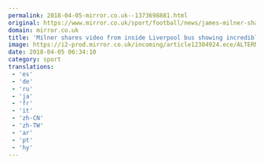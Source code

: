 ```yaml
---
permalink: 2018-04-05-mirror.co.uk--1373698881.html
original: https://www.mirror.co.uk/sport/football/news/james-milner-shares-video-inside-12306371
domain: mirror.co.uk
title: 'Milner shares video from inside Liverpool bus showing incredible Anfield welcome'
image: https://i2-prod.mirror.co.uk/incoming/article12304924.ece/ALTERNATES/s1200/Champions-League-Quarter-Final-First-Leg-Liverpool-vs-Manchester-City.jpg
date: 2018-04-05 06:34:10
category: sport
translations: 
 - 'es'
 - 'de'
 - 'ru'
 - 'ja'
 - 'fr'
 - 'it'
 - 'zh-CN'
 - 'zh-TW'
 - 'ar'
 - 'pt'
 - 'hy'
---
```


